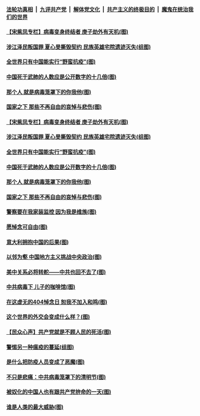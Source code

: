 ####  [法轮功真相](../../../../basic/blob/master/README.md?t=04071101) &nbsp;|&nbsp; [九评共产党](../../../../9ping.md/blob/master/README.md?t=04071101) &nbsp;|&nbsp; [解体党文化](../../../../jtdwh.md/blob/master/README.md?t=04071101)  &nbsp;|&nbsp; [共产主义的终极目的](../../../../gczydzjmd.md/blob/master/README.md?t=04071101) &nbsp;|&nbsp; [魔鬼在统治我们的世界](../../../../mgztzwmdsj.md/blob/master/README.md?t=04071101) 

#### [【宋紫凤专栏】病毒变身终结者 庚子劫外有天机(图)](../pages/p4/928868.md?t=04071101) 

#### [涉江泽民叛国罪 夏心旻撕毁契约 民族英雄宅院遗迹灭失(组图)](../pages/p4/928820.md?t=04071101) 

#### [全世界只有中国能实行“野蛮抗疫”(图)](../pages/p4/928771.md?t=04071101) 

#### [中国死于武肺的人数应是公开数字的十几倍(图)](../pages/p4/928768.md?t=04071101) 

#### [那个人 就是病毒笼罩下的你我他(图)](../pages/p4/928751.md?t=04071101) 

#### [国家之下 那些不再自由的哀悼与悲伤(图)](../pages/p4/928763.md?t=04071101) 

#### [【宋紫凤专栏】病毒变身终结者 庚子劫外有天机(图)](../pages/p4/928868.md?t=04071101) 

#### [涉江泽民叛国罪 夏心旻撕毁契约 民族英雄宅院遗迹灭失(组图)](../pages/p4/928820.md?t=04071101) 

#### [全世界只有中国能实行“野蛮抗疫”(图)](../pages/p4/928771.md?t=04071101) 

#### [中国死于武肺的人数应是公开数字的十几倍(图)](../pages/p4/928768.md?t=04071101) 

#### [那个人 就是病毒笼罩下的你我他(图)](../pages/p4/928751.md?t=04071101) 

#### [国家之下 那些不再自由的哀悼与悲伤(图)](../pages/p4/928763.md?t=04071101) 

#### [警察要在我家装监控 因为我是维族(图)](../pages/p4/928756.md?t=04071101) 

#### [愿悼念可自由(图)](../pages/p4/928766.md?t=04071101) 

#### [意大利拥抱中国的后果(图)](../pages/p4/928678.md?t=04071101) 

#### [以邻为壑 中国地方主义挑战中央政治(图)](../pages/p4/928677.md?t=04071101) 

#### [美中关系必将转舵——中共也回不去了(图)](../pages/p4/928618.md?t=04071101) 

#### [中共病毒下 儿子的咖啡馆(图)](../pages/p4/928597.md?t=04071101) 

#### [在这虚无的404悼念日 恕我不加入和鸣(图)](../pages/p4/928672.md?t=04071101) 

#### [这个世界的外交会变成什么样？(图)](../pages/p4/928609.md?t=04071101) 

#### [【民众心声】共产党就是不顾人民的死活(图)](../pages/p4/928531.md?t=04071101) 

#### [警惕另一种瘟疫的蔓延(组图)](../pages/p4/928564.md?t=04071101) 

#### [是什么把防疫人员变成了恶魔(图)](../pages/p4/928575.md?t=04071101) 

#### [不只是悲痛：中共病毒笼罩下的清明节(图)](../pages/p4/928571.md?t=04071101) 

#### [被奴化的中国人也有跟共产党拚命的一天(图)](../pages/p4/928556.md?t=04071101) 

#### [谁是人类的最大威胁(图)](../pages/p4/928554.md?t=04071101) 

